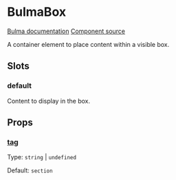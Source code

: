 # BulmaBox

[Bulma documentation](https://bulma.io/documentation/elements/box/)
[Component source](https://github.com/csc530/vuebulma/blob/main/src/components/containers/BulmaBox.vue)

A container element to place content within a visible box.

## Slots

### default

Content to display in the box.

## Props

### [tag](../types/common_types.md#tag)

Type: `string` | `undefined`

Default: `section`